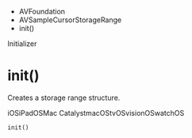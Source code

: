 

- AVFoundation
- AVSampleCursorStorageRange
-  init() 

Initializer

# init()

Creates a storage range structure.

iOSiPadOSMac CatalystmacOStvOSvisionOSwatchOS

``` source
init()
```

